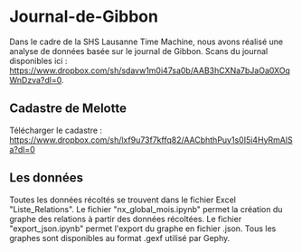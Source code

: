 # Journal-de-Gibbon
Dans le cadre de la SHS Lausanne Time Machine, nous avons réalisé une analyse de données basée sur le journal de Gibbon. Scans du journal disponibles ici : https://www.dropbox.com/sh/sdavw1m0i47sa0b/AAB3hCXNa7bJaOa0XOqWnDzva?dl=0.
## Cadastre de Melotte
Télécharger le cadastre : https://www.dropbox.com/sh/lxf9u73f7kffq82/AACbhthPuy1s0I5i4HyRmAlSa?dl=0
## Les données
Toutes les données récoltés se trouvent dans le fichier Excel "Liste_Relations".
Le fichier "nx_global_mois.ipynb" permet la création du graphe des relations à partir des données récoltées.
Le fichier "export_json.ipynb" permet l'export du graphe en fichier .json.
Tous les graphes sont disponibles au format .gexf utilisé par Gephy.

